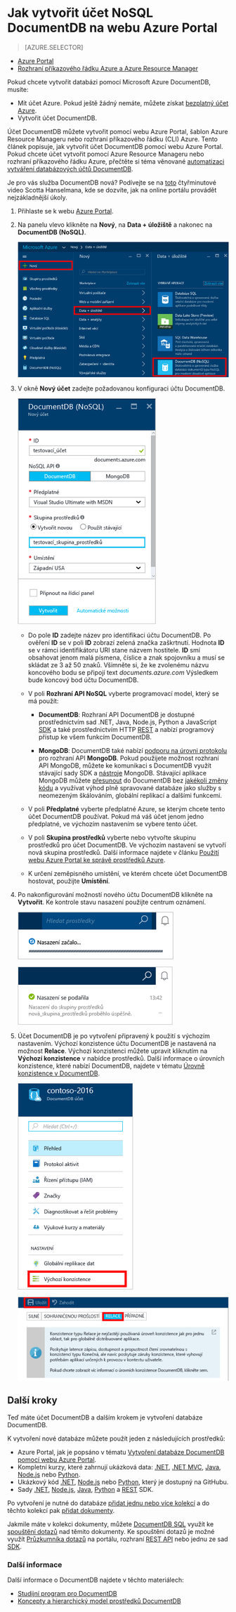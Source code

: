 <properties
    pageTitle="Jak vytvořit účet DocumentDB | Microsoft Azure"
    description="Vytvořte databázi NoSQL pomocí Azure DocumentDB. Pomocí těchto pokynů můžete vytvořit účet DocumentDB a začít vytvářet neuvěřitelně rychlou databázi NoSQL s globálním škálováním." 
    keywords="vytvoření databáze"
    services="documentdb"
    documentationCenter=""
    authors="mimig1"
    manager="jhubbard"
    editor="monicar"/>

<tags
    ms.service="documentdb"
    ms.workload="data-services"
    ms.tgt_pltfrm="na"
    ms.devlang="na"
    ms.topic="get-started-article"
    ms.date="09/12/2016"
    ms.author="mimig"/>


# Jak vytvořit účet NoSQL DocumentDB na webu Azure Portal

> [AZURE.SELECTOR]
- [Azure Portal](documntdb-create-account.md)
- [Rozhraní příkazového řádku Azure a Azure Resource Manager](documentdb-automation-resource-manager-cli.md)

Pokud chcete vytvořit databázi pomocí Microsoft Azure DocumentDB, musíte:

- Mít účet Azure. Pokud ještě žádný nemáte, můžete získat [bezplatný účet Azure](https://azure.microsoft.com/free). 
- Vytvořit účet DocumentDB.  

Účet DocumentDB můžete vytvořit pomocí webu Azure Portal, šablon Azure Resource Manageru nebo rozhraní příkazového řádku (CLI) Azure. Tento článek popisuje, jak vytvořit účet DocumentDB pomocí webu Azure Portal. Pokud chcete účet vytvořit pomocí Azure Resource Manageru nebo rozhraní příkazového řádku Azure, přečtěte si téma věnované [automatizaci vytváření databázových účtů DocumentDB](documentdb-automation-resource-manager-cli.md).

Je pro vás služba DocumentDB nová? Podívejte se na [toto](https://azure.microsoft.com/documentation/videos/create-documentdb-on-azure/) čtyřminutové video Scotta Hanselmana, kde se dozvíte, jak na online portálu provádět nejzákladnější úkoly.

1.  Přihlaste se k webu [Azure Portal](https://portal.azure.com/).
2.  Na panelu vlevo klikněte na **Nový**, na **Data + úložiště** a nakonec na **DocumentDB (NoSQL)**.

    ![Snímek obrazovky webu Azure Portal se zvýrazněním položek Další služby a DocumentDB (NoSQL)](./media/documentdb-create-account/create-nosql-db-databases-json-tutorial-1.png)  

3. V okně **Nový účet** zadejte požadovanou konfiguraci účtu DocumentDB.

    ![Snímek obrazovky s oknem Nový DocumentDB](./media/documentdb-create-account/create-nosql-db-databases-json-tutorial-2.png)

    - Do pole **ID** zadejte název pro identifikaci účtu DocumentDB.  Po ověření **ID** se v poli **ID** zobrazí zelená značka zaškrtnutí. Hodnota **ID** se v rámci identifikátoru URI stane názvem hostitele. **ID** smí obsahovat jenom malá písmena, číslice a znak spojovníku a musí se skládat ze 3 až 50 znaků. Všimněte si, že ke zvolenému názvu koncového bodu se připojí text *documents.azure.com* Výsledkem bude koncový bod účtu DocumentDB.

    - V poli **Rozhraní API NoSQL** vyberte programovací model, který se má použít:
        - **DocumentDB**: Rozhraní API DocumentDB je dostupné prostřednictvím sad .NET, Java, Node.js, Python a JavaScript [SDK](documentdb-sdk-dotnet.md) a také prostřednictvím HTTP [REST](https://msdn.microsoft.com/library/azure/dn781481.aspx) a nabízí programový přístup ke všem funkcím DocumentDB. 
       
        - **MongoDB**: DocumentDB také nabízí [podporu na úrovni protokolu](documentdb-protocol-mongodb.md) pro rozhraní API **MongoDB**. Pokud použijete možnost rozhraní API MongoDB, můžete ke komunikaci s DocumentDB využít stávající sady SDK a [nástroje](documentdb-mongodb-mongochef.md) MongoDB. Stávající aplikace MongoDB můžete [přesunout](documentdb-import-data.md) do DocumentDB bez [jakékoli změny kódu](documentdb-connect-mongodb-account.md) a využívat výhod plně spravované databáze jako služby s neomezeným škálováním, globální replikací a dalšími funkcemi.

    - V poli **Předplatné** vyberte předplatné Azure, se kterým chcete tento účet DocumentDB používat. Pokud má váš účet jenom jedno předplatné, ve výchozím nastavením se vybere tento účet.

    - V poli **Skupina prostředků** vyberte nebo vytvořte skupinu prostředků pro účet DocumentDB.  Ve výchozím nastavení se vytvoří nová skupina prostředků. Další informace najdete v článku [Použití webu Azure Portal ke správě prostředků Azure](../articles/azure-portal/resource-group-portal.md).

    - K určení zeměpisného umístění, ve kterém chcete účet DocumentDB hostovat, použijte **Umístění**. 

4.  Po nakonfigurování možností nového účtu DocumentDB klikněte na **Vytvořit**. Ke kontrole stavu nasazení použijte centrum oznámení.  

    ![Rychlé vytváření databází – snímek obrazovky s centrem oznámení, na kterém je vidět vytváření účtu DocumentDB](./media/documentdb-create-account/create-nosql-db-databases-json-tutorial-4.png)  

    ![Snímek obrazovky s centrem oznámení, na kterém je vidět úspěšné vytvoření účtu DocumentDB a jeho nasazení do skupiny prostředků – oznámení online tvůrce databází](./media/documentdb-create-account/create-nosql-db-databases-json-tutorial-5.png)

5.  Účet DocumentDB je po vytvoření připravený k použití s výchozím nastavením. Výchozí konzistence účtu DocumentDB je nastavená na možnost **Relace**.  Výchozí konzistenci můžete upravit kliknutím na **Výchozí konzistence** v nabídce prostředků. Další informace o úrovních konzistence, které nabízí DocumentDB, najdete v tématu [Úrovně konzistence v DocumentDB](documentdb-consistency-levels.md).

    ![Snímek obrazovky okna Skupina prostředků – začátek vývoje aplikace](./media/documentdb-create-account/create-nosql-db-databases-json-tutorial-6.png)  

    ![Snímek obrazovky okna Úroveň konzistence – konzistence relace](./media/documentdb-create-account/create-nosql-db-databases-json-tutorial-7.png)  

[Postup: Vytvoření účtu DocumentDB]: #Howto
[Další kroky]: #NextSteps
[documentdb-manage]:../articles/documentdb/documentdb-manage.md


## Další kroky

Teď máte účet DocumentDB a dalším krokem je vytvoření databáze DocumentDB. 

K vytvoření nové databáze můžete použít jeden z následujících prostředků:

- Azure Portal, jak je popsáno v tématu [Vytvoření databáze DocumentDB pomocí webu Azure Portal](documentdb-create-database.md).
- Kompletní kurzy, které zahrnují ukázková data: [.NET](documentdb-get-started.md), [.NET MVC](documentdb-dotnet-application.md), [Java](documentdb-java-application.md), [Node.js](documentdb-nodejs-application.md) nebo [Python](documentdb-python-application.md).
- Ukázkový kód [.NET](documentdb-dotnet-samples.md#database-examples), [Node.js](documentdb-nodejs-samples.md#database-examples) nebo [Python](documentdb-python-samples.md#database-examples), který je dostupný na GitHubu.
- Sady [.NET](documentdb-sdk-dotnet.md), [Node.js](documentdb-sdk-node.md), [Java](documentdb-sdk-java.md), [Python](documentdb-sdk-python.md) a [REST](https://msdn.microsoft.com/library/azure/mt489072.aspx) SDK.

Po vytvoření je nutné do databáze [přidat jednu nebo více kolekcí](documentdb-create-collection.md) a do těchto kolekcí pak [přidat dokumenty](documentdb-view-json-document-explorer.md).

Jakmile máte v kolekci dokumenty, můžete [DocumentDB SQL](documentdb-sql-query.md) využít ke [spouštění dotazů](documentdb-sql-query.md#executing-queries) nad těmito dokumenty. Ke spouštění dotazů je možné využít [Průzkumníka dotazů](documentdb-query-collections-query-explorer.md) na portálu, rozhraní [REST API](https://msdn.microsoft.com/library/azure/dn781481.aspx) nebo jednu ze sad [SDK](documentdb-sdk-dotnet.md).

### Další informace

Další informace o DocumentDB najdete v těchto materiálech:

-   [Studijní program pro DocumentDB](https://azure.microsoft.com/documentation/learning-paths/documentdb/)
-   [Koncepty a hierarchický model prostředků DocumentDB](documentdb-resources.md)



<!----HONumber=Sep16_HO3-->


